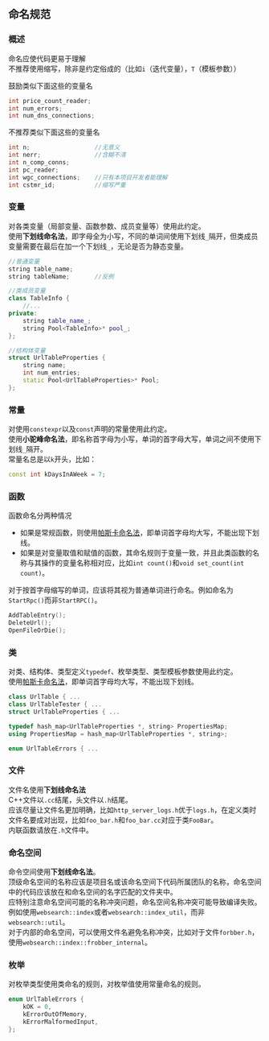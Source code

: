 ## 命名规范
### 概述
命名应使代码更易于理解  
不推荐使用缩写，除非是约定俗成的（比如`i`（迭代变量），`T`（模板参数））  

鼓励类似下面这些的变量名  
``` c++
int price_count_reader;
int num_errors;
int num_dns_connections;
```

不推荐类似下面这些的变量名  
``` c++
int n;                  //无意义
int nerr;               //含糊不清
int n_comp_conns;   
int pc_reader;
int wgc_connections;    //只有本项目开发者能理解
int cstmr_id;           //缩写严重
```

### 变量
对各类变量（局部变量、函数参数、成员变量等）使用此约定。  
使用**下划线命名法**，即字母全为小写，不同的单词间使用下划线`_`隔开，但类成员变量需要在最后在加一个下划线`_`，无论是否为静态变量。  
``` c++
//普通变量
string table_name;
string tableName;       //反例

//类成员变量
class TableInfo {
    //...
private:
    string table_name_;
    string Pool<TableInfo>* pool_;
};

//结构体变量
struct UrlTableProperties {
    string name;
    int num_entries;
    static Pool<UrlTableProperties>* Pool;
};
``` 

### 常量
对使用`constexpr`以及`const`声明的常量使用此约定。  
使用**小驼峰命名法**，即名称首字母为小写，单词的首字母大写，单词之间不使用下划线`_`隔开。  
常量名总是以`k`开头，比如：  
``` c++
const int kDaysInAWeek = 7;
```

### 函数
函数命名分两种情况  
- 如果是常规函数，则使用[帕斯卡命名法](https://baike.baidu.com/item/帕斯卡命名法/9464494?fr=aladdin)，即单词首字母均大写，不能出现下划线。  
- 如果是对变量取值和赋值的函数，其命名规则于变量一致，并且此类函数的名称与其操作的变量名称相对应，比如`int count()`和`void set_count(int count)`。  

对于按首字母缩写的单词，应该将其视为普通单词进行命名。例如命名为`StartRpc()`而非`StartRPC()`。  
``` c++
AddTableEntry();
DeleteUrl();
OpenFileOrDie();
```

### 类
对类、结构体、类型定义`typedef`、枚举类型、类型模板参数使用此约定。  
使用[帕斯卡命名法](https://baike.baidu.com/item/帕斯卡命名法/9464494?fr=aladdin)，即单词首字母均大写，不能出现下划线。  
``` c++
class UrlTable { ...
class UrlTableTester { ...
struct UrlTableProperties { ...

typedef hash_map<UrlTableProperties *, string> PropertiesMap;
using PropertiesMap = hash_map<UrlTableProperties *, string>;

enum UrlTableErrors { ...
```

### 文件
文件名使用**下划线命名法**  
C++文件以`.cc`结尾，头文件以`.h`结尾。  
应该尽量让文件名更加明确，比如`http_server_logs.h`优于`logs.h`，在定义类时文件名要成对出现，比如`foo_bar.h`和`foo_bar.cc`对应于类`FooBar`。  
内联函数请放在`.h`文件中。  

### 命名空间
命令空间使用**下划线命名法**。  
顶级命名空间的名称应该是项目名或该命名空间下代码所属团队的名称，命名空间中的代码应该放在和命名空间的名字匹配的文件夹中。  
应特别注意命名空间可能的名称冲突问题，命名空间名称冲突可能导致编译失败。例如使用`websearch::index`或者`websearch::index_util`，而非`websearch::util`。  
对于内部的命名空间，可以使用文件名避免名称冲突，比如对于文件`forbber.h`，使用`websearch::index::frobber_internal`。  

### 枚举
对枚举类型使用类命名的规则，对枚举值使用常量命名的规则。  
``` c++
enum UrlTableErrors {
    kOK = 0,
    kErrorOutOfMemory,
    kErrorMalformedInput,
};
```
